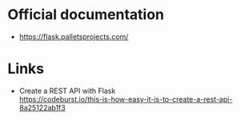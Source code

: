 # Official documentation
- https://flask.palletsprojects.com/

# Links
- Create a REST API with Flask  
    https://codeburst.io/this-is-how-easy-it-is-to-create-a-rest-api-8a25122ab1f3
